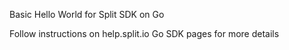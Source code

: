 Basic Hello World for Split SDK on Go

Follow instructions on help.split.io Go SDK pages for more details

